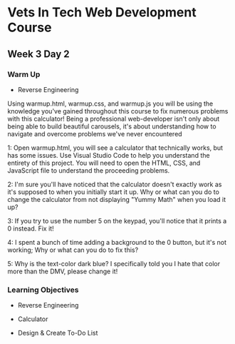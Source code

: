 # Vets In Tech Web Development Course

## Week 3 Day 2

### Warm Up

- Reverse Engineering

Using warmup.html, warmup.css, and warmup.js you will be using the knowledge you've gained throughout this course to fix numerous problems with this calculator! Being a professional web-developer isn't only about being able to build beautiful carousels, it's about understanding how to navigate and overcome problems we've never encountered

1: Open warmup.html, you will see a calculator that technically works, but has some issues. Use Visual Studio Code to help you understand the entirety of this project. You will need to open the HTML, CSS, and JavaScript file to understand the proceeding problems.

2: I'm sure you'll have noticed that the calculator doesn't exactly work as it's supposed to when you initially start it up. Why or what can you do to change the calculator from not displaying "Yummy Math" when you load it up?

3: If you try to use the number 5 on the keypad, you'll notice that it prints a 0 instead. Fix it!

4: I spent a bunch of time adding a background to the 0 button, but it's not working; Why or what can you do to fix this?

5: Why is the text-color dark blue? I specifically told you I hate that color more than the DMV, please change it! 


### Learning Objectives

- Reverse Engineering

- Calculator

- Design & Create To-Do List


